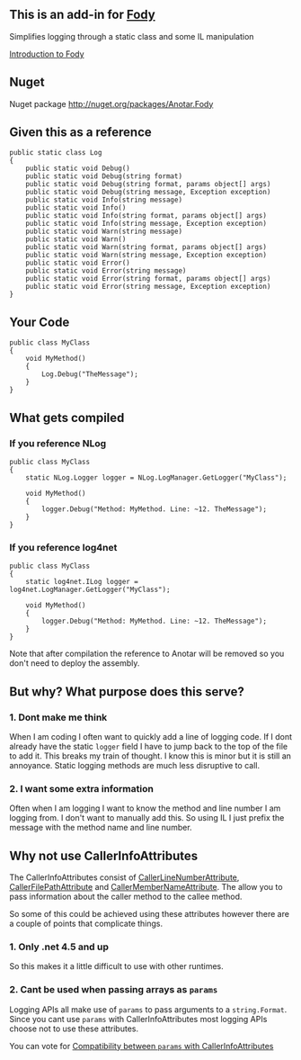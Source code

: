 ## This is an add-in for  [Fody](https://github.com/SimonCropp/Fody) 

Simplifies logging through a static class and some IL manipulation

[Introduction to Fody](https://github.com/SimonCropp/Fody/wiki/SampleUsage)

## Nuget

Nuget package http://nuget.org/packages/Anotar.Fody 

## Given this as a reference

    public static class Log
    {
        public static void Debug()
        public static void Debug(string format)
        public static void Debug(string format, params object[] args)
        public static void Debug(string message, Exception exception)
        public static void Info(string message)
        public static void Info()
        public static void Info(string format, params object[] args)
        public static void Info(string message, Exception exception)
        public static void Warn(string message)
        public static void Warn()
        public static void Warn(string format, params object[] args)
        public static void Warn(string message, Exception exception)
        public static void Error()
        public static void Error(string message)
        public static void Error(string format, params object[] args)
        public static void Error(string message, Exception exception)
    }

## Your Code

    public class MyClass
    {
        void MyMethod()
        {
            Log.Debug("TheMessage");
        }
    }

## What gets compiled

### If you reference NLog

    public class MyClass
    {
        static NLog.Logger logger = NLog.LogManager.GetLogger("MyClass");

        void MyMethod()
        {
            logger.Debug("Method: MyMethod. Line: ~12. TheMessage");
        }
    }

### If you reference log4net

    public class MyClass
    {
        static log4net.ILog logger = log4net.LogManager.GetLogger("MyClass");

        void MyMethod()
        {
            logger.Debug("Method: MyMethod. Line: ~12. TheMessage");
        }
    }
    
Note that after compilation the reference to Anotar will be removed so you don't need to deploy the assembly.
    
## But why? What purpose does this serve?

### 1. Dont make me think

When I am coding I often want to quickly add a line of logging code. If I dont already have the static `logger` field I have to jump back to the top of the file to add it. This breaks my train of thought. I know this is minor but it is still an annoyance. Static logging methods are much less disruptive to call.

### 2. I want some extra information

Often when I am logging I want to know the method and line number I am logging from. I don't want to manually add this. So using IL I just prefix the message with the method name and line number.

## Why not use CallerInfoAttributes

The CallerInfoAttributes consist of  [CallerLineNumberAttribute](http://msdn.microsoft.com/en-us/library/system.runtime.compilerservices.callerlinenumberattribute.aspx),  [CallerFilePathAttribute](http://msdn.microsoft.com/en-us/library/system.runtime.compilerservices.callerfilepathattribute.aspx) and [CallerMemberNameAttribute](http://msdn.microsoft.com/en-us/library/system.runtime.compilerservices.callermembernameattribute.aspx). The allow you to pass information about the caller method to the callee method. 

So some of this could be achieved using these attributes however there are a couple of points that complicate things.

### 1. Only .net 4.5 and up

So this makes it a little difficult to use with other runtimes.

### 2. Cant be used when passing arrays as `params`

Logging APIs all make use of `params` to pass arguments to a `string.Format`. Since you cant use `params` with CallerInfoAttributes most logging APIs choose not to use these attributes.

You can vote for [Compatibility between `params` with CallerInfoAttributes](http://visualstudio.uservoice.com/forums/121579-visual-studio/suggestions/2762025-caller-membername-filepath-linenumber-of-net-4-5-) 
